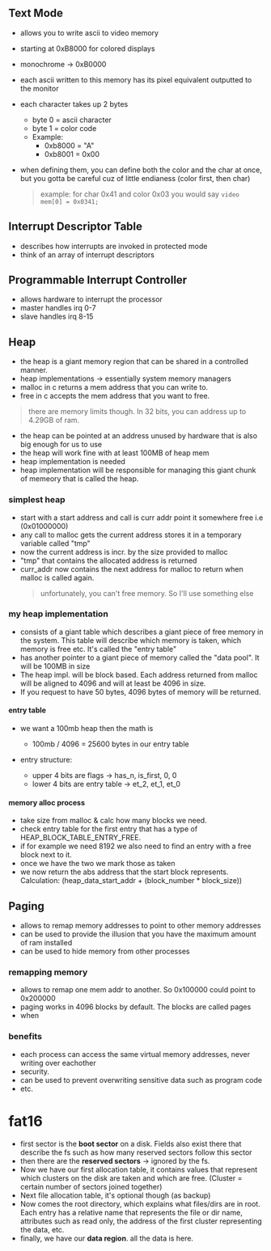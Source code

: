 ## Text Mode

- allows you to write ascii to video memory
- starting at 0xB8000 for colored displays
- monochrome -> 0xB0000
- each ascii written to this memory has its pixel equivalent outputted to the monitor

- each character takes up 2 bytes
  - byte 0 = ascii character
  - byte 1 = color code
  - Example:
    - 0xb8000 = "A"
    - 0xb8001 = 0x00
- when defining them, you can define both the color and the char at once, but you gotta be careful cuz of little endianess (color first, then char)
  > example: for char 0x41 and color 0x03 you would say `video mem[0] = 0x0341;`

## Interrupt Descriptor Table

- describes how interrupts are invoked in protected mode
- think of an array of interrupt descriptors

## Programmable Interrupt Controller

- allows hardware to interrupt the processor
- master handles irq 0-7
- slave handles irq 8-15

## Heap

- the heap is a giant memory region that can be shared in a controlled manner.
- heap implementations -> essentially system memory managers
- malloc in c returns a mem address that you can write to.
- free in c accepts the mem address that you want to free.

> there are memory limits though. In 32 bits, you can address up to 4.29GB of ram.

- the heap can be pointed at an address unused by hardware that is also big enough for us to use
- the heap will work fine with at least 100MB of heap mem
- heap implementation is needed
- heap implementation will be responsible for managing this giant chunk of memeory that is called the heap.

### simplest heap

- start with a start address and call is curr addr point it somewhere free i.e (0x01000000)
- any call to malloc gets the current address stores it in a temporary variable called "tmp"
- now the current address is incr. by the size provided to malloc
- "tmp" that contains the allocated address is returned
- curr_addr now contains the next address for malloc to return when malloc is called again.
  > unfortunately, you can't free memory. So I'll use something else

### my heap implementation

- consists of a giant table which describes a giant piece of free memory in the system. This table will describe which memory is taken, which memory is free etc. It's called the "entry table"
- has another pointer to a giant piece of memory called the "data pool". It will be 100MB in size
- The heap impl. will be block based. Each address returned from malloc will be aligned to 4096 and will at least be 4096 in size.
- If you request to have 50 bytes, 4096 bytes of memory will be returned.

#### entry table

- we want a 100mb heap then the math is

  - 100mb / 4096 = 25600 bytes in our entry table

- entry structure:
  - upper 4 bits are flags -> has_n, is_first, 0, 0
  - lower 4 bits are entry table -> et_2, et_1, et_0

#### memory alloc process

- take size from malloc & calc how many blocks we need.
- check entry table for the first entry that has a type of HEAP_BLOCK_TABLE_ENTRY_FREE.
- if for example we need 8192 we also need to find an entry with a free block next to it.
- once we have the two we mark those as taken
- we now return the abs address that the start block represents. Calculation: (heap_data_start_addr + (block_number \* block_size))

## Paging

- allows to remap memory addresses to point to other memory addresses
- can be used to provide the illusion that you have the maximum amount of ram installed
- can be used to hide memory from other processes

### remapping memory

- allows to remap one mem addr to another. So 0x100000 could point to 0x200000
- paging works in 4096 blocks by default. The blocks are called pages
- when

### benefits

- each process can access the same virtual memory addresses, never writing over eachother
- security.
- can be used to prevent overwriting sensitive data such as program code
- etc.

# fat16

- first sector is the **boot sector** on a disk. Fields also exist there that describe the fs such as how many reserved sectors follow this sector
- then there are the **reserved sectors** -> ignored by the fs.
- Now we have our first allocation table, it contains values that represent which clusters on the disk are taken and which are free. (Cluster = certain number of sectors joined together)
- Next file allocation table, it's optional though (as backup)
- Now comes the root directory, which explains what files/dirs are in root. Each entry has a relative name that represents the file or dir name, attributes such as read only, the address of the first cluster representing the data, etc.
- finally, we have our **data region**. all the data is here.
